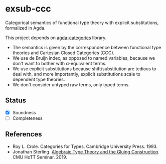 # exsub-ccc

Categorical semantics of functional type theory with explicit substitutions, formalized in Agda.

This project depends on [agda-categories](https://github.com/agda/agda-categories) library.

- The semantics is given by the correspondence between functional type theories and Cartesian Closed Categories (CCC).
- We use de Bruijn index, as opposed to named variables, because we don't want to bother with α-equivalent terms.
- We use explicit substitutions because shift/substitution are tedious to deal with, and more importantly, explicit substitutions scale to dependent type theories.
- We don't consider untyped raw terms, only typed terms.

## Status

- [x] Soundness
- [ ] Completeness

## References

- Roy L. Crole. Categories for Types. Cambridge University Press. 1993.
- Jonathan Sterling. [Algebraic Type Theory and the Gluing Construction](https://www.jonmsterling.com/papers/sterling:2019:cmu-hott.pdf). CMU HoTT Seminar. 2019.
